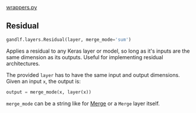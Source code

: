 [wrappers.py](https://github.com/codekansas/gandlf/blob/master/gandlf/layers/wrappers.py)

## Residual

````python
gandlf.layers.Residual(layer, merge_mode='sum')
````

Applies a residual to any Keras layer or model, so long as it's inputs are the same dimension as its outputs. Useful for implementing residual architectures.

The provided `layer` has to have the same input and output dimensions. Given an input `x`, the output is:

````python
output = merge_mode(x, layer(x))
````

`merge_mode` can be a string like for [Merge](https://keras.io/layers/core/#merge) or a `Merge` layer itself.

